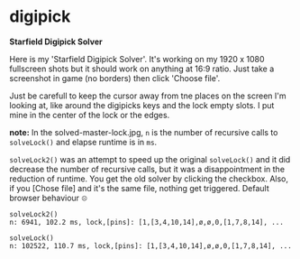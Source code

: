 # digipick
**Starfield Digipick Solver**

Here is my 'Starfield Digipick Solver'. It's working on my 1920 x 1080 fullscreen shots but it should work on anything at 16:9 ratio. Just take a screenshot in game (no borders) then click 'Choose file'. 

Just be carefull to keep the cursor away from tne places on the screen I'm looking at, like around the digipicks keys and the lock empty slots. I put mine in the center of the lock or the edges.


**note:** In the solved-master-lock.jpg, `n` is the number of recursive calls to `solveLock()` and elapse runtime is in `ms`.

`solveLock2()` was an attempt to speed up the original `solveLock()` and it did decrease the number of recursive calls, but it was a disappointment in the reduction of runtime. You get the old solver by clicking the checkbox. Also, if you \[Chose file\] and it's the same file, nothing get triggered. Default browser behaviour <sub><sup>☹️</sup></sub>

```
solveLock2()
n: 6941, 102.2 ms, lock,[pins]: [1,[3,4,10,14],ø,ø,0,[1,7,8,14], ...

solveLock()
n: 102522, 110.7 ms, lock,[pins]: [1,[3,4,10,14],ø,ø,0,[1,7,8,14], ...
```
